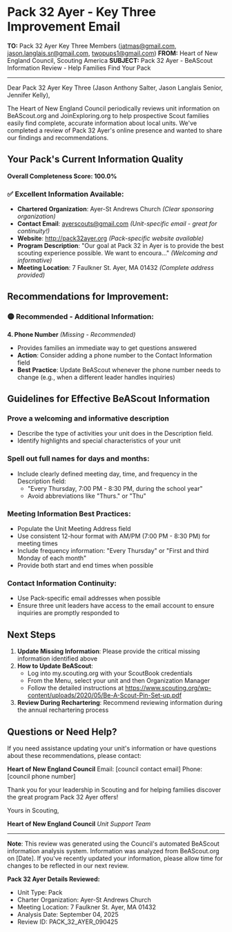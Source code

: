 # Pack 32 Ayer - Key Three Improvement Email

**TO:** Pack 32 Ayer Key Three Members (jatmas@gmail.com, jason.langlais.sr@gmail.com, twopups1@gmail.com)
**FROM:** Heart of New England Council, Scouting America
**SUBJECT:** Pack 32 Ayer - BeAScout Information Review - Help Families Find Your Pack

---

Dear Pack 32 Ayer Key Three (Jason Anthony Salter, Jason  Langlais Senior, Jennifer Kelly),

The Heart of New England Council periodically reviews unit information on BeAScout.org and JoinExploring.org to help prospective Scout families easily find complete, accurate information about local units. We've completed a review of Pack 32 Ayer's online presence and wanted to share our findings and recommendations.

## Your Pack's Current Information Quality

**Overall Completeness Score: 100.0%**

### ✅ **Excellent Information Available:**
- **Chartered Organization**: Ayer-St Andrews Church *(Clear sponsoring organization)*
- **Contact Email**: ayerscouts@gmail.com *(Unit-specific email - great for continuity!)*
- **Website**: http://pack32ayer.org *(Pack-specific website available)*
- **Program Description**: "Our goal at Pack 32 in Ayer is to provide the best scouting experience possible.  We want to encoura..." *(Welcoming and informative)*
- **Meeting Location**: 7 Faulkner St. Ayer, MA 01432 *(Complete address provided)*

## Recommendations for Improvement:

### 🟡 **Recommended - Additional Information:**

**4. Phone Number** *(Missing - Recommended)*
- Provides families an immediate way to get questions answered
- **Action**: Consider adding a phone number to the Contact Information field
- **Best Practice**: Update BeAScout whenever the phone number needs to change (e.g., when a different leader handles inquiries)

## Guidelines for Effective BeAScout Information

### **Prove a welcoming and informative description**
- Describe the type of activities your unit does in the Description field.
- Identify highlights and special characteristics of your unit

### **Spell out full names for days and months:**
- Include clearly defined meeting day, time, and frequency in the Description field:
  - "Every Thursday, 7:00 PM - 8:30 PM, during the school year"
  - Avoid abbreviations like "Thurs." or "Thu"

### **Meeting Information Best Practices:**
- Populate the Unit Meeting Address field
- Use consistent 12-hour format with AM/PM (7:00 PM - 8:30 PM) for meeting times
- Include frequency information: "Every Thursday" or "First and third Monday of each month"
- Provide both start and end times when possible

### **Contact Information Continuity:**
- Use Pack-specific email addresses when possible
- Ensure three unit leaders have access to the email account to ensure inquiries are promptly responded to

## Next Steps

1. **Update Missing Information**: Please provide the critical missing information identified above
2. **How to Update BeAScout**: 
   - Log into my.scouting.org with your ScoutBook credentials
   - From the Menu, select your unit and then Organization Manager
   - Follow the detailed instructions at
     https://www.scouting.org/wp-content/uploads/2020/05/Be-A-Scout-Pin-Set-up.pdf
3. **Review During Rechartering**: Recommend reviewing information during the annual rechartering process

## Questions or Need Help?

If you need assistance updating your unit's information or have questions about these recommendations, please contact:

**Heart of New England Council**
Email: [council contact email]
Phone: [council phone number]

Thank you for your leadership in Scouting and for helping families discover the great program Pack 32 Ayer offers!

Yours in Scouting,

**Heart of New England Council**
*Unit Support Team*

---

**Note**: This review was generated using the Council's automated BeAScout information analysis system. Information was analyzed from BeAScout.org on [Date]. If you've recently updated your information, please allow time for changes to be reflected in our next review.

**Pack 32 Ayer Details Reviewed:**
- Unit Type: Pack
- Charter Organization: Ayer-St Andrews Church
- Meeting Location: 7 Faulkner St. Ayer, MA 01432
- Analysis Date: September 04, 2025
- Review ID: PACK_32_AYER_090425